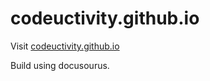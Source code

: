 # codeuctivity.github.io

Visit [codeuctivity.github.io](https://codeuctivity.github.io)

Build using docusourus.